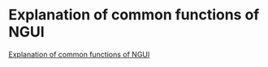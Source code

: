 # Explanation of common functions of NGUI
[Explanation of common functions of NGUI](https://aiwithcloud.com/2022/09/19/explanation_of_common_functions_of_ngui/)